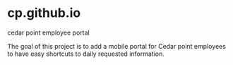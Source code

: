 # cp.github.io
cedar point employee portal

The goal of this project is to add a mobile portal for Cedar point employees to have easy shortcuts to daily requested information.
